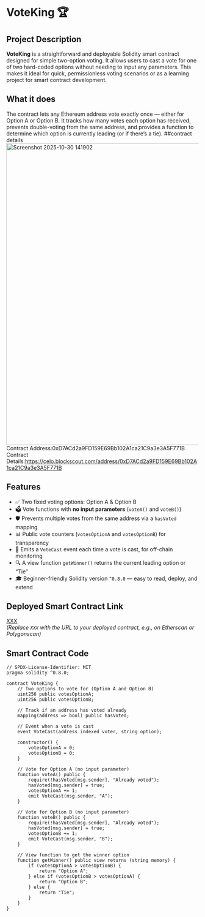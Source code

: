# VoteKing 🏆

## Project Description  
**VoteKing** is a straightforward and deployable Solidity smart contract designed for simple two-option voting. It allows users to cast a vote for one of two hard-coded options without needing to input any parameters. This makes it ideal for quick, permissionless voting scenarios or as a learning project for smart contract development.

## What it does  
The contract lets any Ethereum address vote exactly once — either for Option A or Option B. It tracks how many votes each option has received, prevents double-voting from the same address, and provides a function to determine which option is currently leading (or if there’s a tie).
##contract details 
<img width="1818" height="788" alt="Screenshot 2025-10-30 141902" src="https://github.com/user-attachments/assets/e63d81be-8624-4f4c-890a-62a7cbfb4245" />
Contract Address:0xD7ACd2a9FD159E69Bb102A1ca21C9a3e3A5F771B
Contract Details:https://celo.blockscout.com/address/0xD7ACd2a9FD159E69Bb102A1ca21C9a3e3A5F771B
## Features  
- ✅ Two fixed voting options: Option A & Option B  
- 🗳 Vote functions with **no input parameters** (`voteA()` and `voteB()`)  
- 🛡 Prevents multiple votes from the same address via a `hasVoted` mapping  
- 📊 Public vote counters (`votesOptionA` and `votesOptionB`) for transparency  
- 📣 Emits a `VoteCast` event each time a vote is cast, for off-chain monitoring  
- 🔍 A view function `getWinner()` returns the current leading option or “Tie”  
- 🎓 Beginner-friendly Solidity version `^0.8.0` — easy to read, deploy, and extend  

## Deployed Smart Contract Link  
[XXX](XXX)  
*(Replace `XXX` with the URL to your deployed contract, e.g., on Etherscan or Polygonscan)*

## Smart Contract Code  
```solidity
// SPDX-License-Identifier: MIT
pragma solidity ^0.8.0;

contract VoteKing {
    // Two options to vote for (Option A and Option B)
    uint256 public votesOptionA;
    uint256 public votesOptionB;

    // Track if an address has voted already
    mapping(address => bool) public hasVoted;

    // Event when a vote is cast
    event VoteCast(address indexed voter, string option);

    constructor() {
        votesOptionA = 0;
        votesOptionB = 0;
    }

    // Vote for Option A (no input parameter)
    function voteA() public {
        require(!hasVoted[msg.sender], "Already voted");
        hasVoted[msg.sender] = true;
        votesOptionA += 1;
        emit VoteCast(msg.sender, "A");
    }

    // Vote for Option B (no input parameter)
    function voteB() public {
        require(!hasVoted[msg.sender], "Already voted");
        hasVoted[msg.sender] = true;
        votesOptionB += 1;
        emit VoteCast(msg.sender, "B");
    }

    // View function to get the winner option
    function getWinner() public view returns (string memory) {
        if (votesOptionA > votesOptionB) {
            return "Option A";
        } else if (votesOptionB > votesOptionA) {
            return "Option B";
        } else {
            return "Tie";
        }
    }
}

